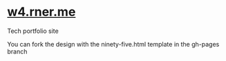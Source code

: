 # [w4.rner.me](https://w4.rner.me)
Tech portfolio site

You can fork the design with the ninety-five.html template in the gh-pages branch
